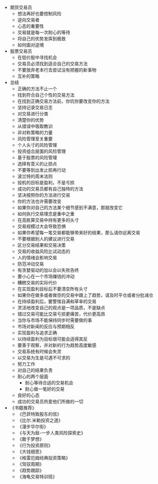- 期货交易员
	- 想法再好也要控制风险
	- 逆向交易者
	- 心态的重要性
	- 交易就是每一次耐心的等待
	- 将自己的优势发挥到极致
	- 如何面对逆境
- 股票交易员
	- 在低价股中寻找机会
	- 交易员必须找到适合自己的交易方法
	- 不要放弃老本行去尝试没有把握的新事物
	- 互补的策略
- 总结
	- 正确的方法不止一个
	- 找到符合自己个性的交易方法
	- 在找到正确交易方法前，你坑你要改变你的方法
	- 坚持记录交易日志
	- 对交易进行分类
	- 清楚你的优势
	- 从错误中吸取教训
	- 非对称策略的力量
	- 风险管理至关重要
	- 个人头寸的风险管理
	- 投资组合层面的风险管理
	- 基于股票的风险管理
	- 选择有意义的止损点
	- 不要等到出发止损再行动
	- 波兰特的周末法则
	- 投机的目标是盈利，不是亏损
	- 成功的交易员都有自己独特的方法
	- 坚决按照你的方法进行交易
	- 你的方法也许需要改变
	- 如果你对自己的方法某个细节感到不满意，那就改变它
	- 如何执行交易理念是重中之重
	- 在高胜算交易中持有更多的头寸
	- 交易规模过大会导致恐惧
	- 如果你希望每一笔交易都能够带来好的结果，那么请你远离交易
	- 不要根据别人的建议进行交易
	- 区分交易结果和交易决策
	- 交易的收益风险比试动态的
	- 人的情绪会影响交易
	- 防范冲动交易
	- 有贪婪驱动的加以会以失败告终
	- 要小心在一个市场赚钱的冲动
	- 糟糕交易的实际代价
	- 在实现盈利目标后不要清空所有头寸
	- 如果你在做多或者做空的交易中跟上了趋势，请及时平仓或者分批减仓
	- 在持续盈利后，要警惕自满和草率的交易
	- 灵活地改变自己的观点是一项品质，不是缺点
	- 错过交易可能比交易亏损更痛苦，代价更高昂
	- 当你与市场不能保持同步时需要做的事
	- 市场对新闻的反应与预期相反
	- 实现盈利与追求正确
	- 以持续盈利为目标很可能会适得其反
	- 要善于观察，并对新的行为趋势高度敏感
	- 交易系统有时候会失灵
	- 以交易为生是可遇不可求的
	- 努力工作
	- 对自己的结果负责
	- 耐心的两个层面
		- 耐心等待合适的交易机会
		- 耐心做一笔好的交易
	- 良好的心态
	- 成功的交易员热爱他们所做的一切
- 《书籍推荐》
	- 《巴菲特致股东的信》
	- 《比尔.米勒投资之道》
	- 《漫步华尔街》
	- 《与天为敌-一步人类风险探索史》
	- 《敢于梦想》
	- 《行为投资原则》
	- 《大钱细思》
	- 《格雷厄姆经典投资策略》
	- 《驾驭周期》
	- 《趋势跟踪》
	- 《海龟交易特训班》